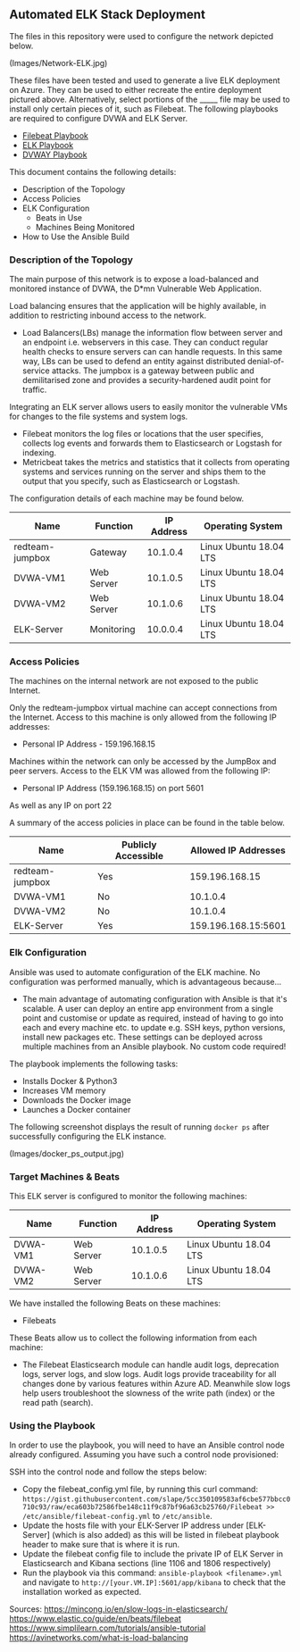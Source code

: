 ## Automated ELK Stack Deployment

The files in this repository were used to configure the network depicted below.

(Images/Network-ELK.jpg)

These files have been tested and used to generate a live ELK deployment on Azure. They can be used to either recreate the entire deployment pictured above. Alternatively, select portions of the _____ file may be used to install only certain pieces of it, such as Filebeat.
The following playbooks are required to configure DVWA and ELK Server.

  - [Filebeat Playbook](ansible/roles/filebeat-playbook.yml)
  - [ELK Playbook](ansible/elk-pentest.yml)
  - [DVWAY Playbook](ansible/pentest.yml)

This document contains the following details:
- Description of the Topology
- Access Policies
- ELK Configuration
  - Beats in Use
  - Machines Being Monitored
- How to Use the Ansible Build


### Description of the Topology

The main purpose of this network is to expose a load-balanced and monitored instance of DVWA, the D*mn Vulnerable Web Application.

Load balancing ensures that the application will be highly available, in addition to restricting inbound access to the network.
- Load Balancers(LBs) manage the information flow between server and an endpoint i.e. webservers in this case. They can conduct regular health checks to ensure servers can
can handle requests. In this same way, LBs can be used to defend an entity against distributed denial-of-service attacks. 
The jumpbox is a gateway between public and demilitarised zone and provides a security-hardened audit point for traffic.

Integrating an ELK server allows users to easily monitor the vulnerable VMs for changes to the file systems and system logs.
- Filebeat monitors the log files or locations that the user specifies, collects log events and forwards them to Elasticsearch or Logstash for indexing.
- Metricbeat takes the metrics and statistics that it collects from operating systems and services running on the server and ships them to the output that you specify, such as Elasticsearch or Logstash.

The configuration details of each machine may be found below.


| Name          | Function   | IP Address  | Operating System     |
|---------------|------------|-------------|----------------------|
|redteam-jumpbox|Gateway     |10.1.0.4     |Linux Ubuntu 18.04 LTS|
| DVWA-VM1      |Web Server  |10.1.0.5     |Linux Ubuntu 18.04 LTS|
| DVWA-VM2      |Web Server  |10.1.0.6     |Linux Ubuntu 18.04 LTS|
| ELK-Server    |Monitoring  |10.0.0.4     |Linux Ubuntu 18.04 LTS|

### Access Policies

The machines on the internal network are not exposed to the public Internet. 

Only the redteam-jumpbox virtual machine can accept connections from the Internet. Access to this machine is only allowed from the following IP addresses:
- Personal IP Address - 159.196.168.15

Machines within the network can only be accessed by the JumpBox and peer servers. Access to the ELK VM was allowed from the following IP:
- Personal IP Address (159.196.168.15) on port 5601

As well as any IP on port 22

A summary of the access policies in place can be found in the table below.

| Name          |Publicly Accessible | Allowed IP Addresses       |
|---------------|--------------------|----------------------------|
|redteam-jumpbox|     Yes            |159.196.168.15              |
| DVWA-VM1      |     No             |10.1.0.4                    |
| DVWA-VM2      |     No             |10.1.0.4                    |
| ELK-Server    |     Yes            |159.196.168.15:5601         |


### Elk Configuration

Ansible was used to automate configuration of the ELK machine. No configuration was performed manually, which is advantageous because...
- The main advantage of automating configuration with Ansible is that it's scalable. A user can deploy an entire app environment from a 
single point and customise or update as required, instead of having to go into each and every machine etc. to update e.g. SSH keys,
python versions, install new packages etc. These settings can be deployed across multiple machines from an Ansible playbook. No custom code required!

The playbook implements the following tasks:

- Installs Docker & Python3
- Increases VM memory
- Downloads the Docker image
- Launches a Docker container

The following screenshot displays the result of running `docker ps` after successfully configuring the ELK instance.

(Images/docker_ps_output.jpg)

### Target Machines & Beats
This ELK server is configured to monitor the following machines:

| Name          | Function   | IP Address  | Operating System     |
|---------------|------------|-------------|----------------------|
| DVWA-VM1      |Web Server  |10.1.0.5     |Linux Ubuntu 18.04 LTS|
| DVWA-VM2      |Web Server  |10.1.0.6     |Linux Ubuntu 18.04 LTS|

We have installed the following Beats on these machines:
- Filebeats

These Beats allow us to collect the following information from each machine:
- The Filebeat Elasticsearch module can handle audit logs, deprecation logs, server logs, and slow logs. Audit logs provide traceability for all changes done by various features within Azure AD.
Meanwhile slow logs help users troubleshoot the slowness of the write path (index) or the read path (search). 

### Using the Playbook
In order to use the playbook, you will need to have an Ansible control node already configured. Assuming you have such a control node provisioned: 

SSH into the control node and follow the steps below:
- Copy the filebeat_config.yml file, by running this curl command: `https://gist.githubusercontent.com/slape/5cc350109583af6cbe577bbcc0710c93/raw/eca603b72586fbe148c11f9c87bf96a63cb25760/Filebeat >> /etc/ansible/filebeat-config.yml` to `/etc/ansible`.
- Update the hosts file with your ELK-Server IP address under [ELK-Server] (which is also added) as this will be listed in filebeat playbook header to make sure that is where it is run.
- Update the filebeat config file to include the private IP of ELK Server in Elasticsearch and Kibana sections (line 1106 and 1806 respectively)
- Run the playbook via this command: `ansible-playbook <filename>.yml` and navigate to `http://[your.VM.IP]:5601/app/kibana` to check that the installation worked as expected.


Sources:
https://mincong.io/en/slow-logs-in-elasticsearch/
https://www.elastic.co/guide/en/beats/filebeat
https://www.simplilearn.com/tutorials/ansible-tutorial
https://avinetworks.com/what-is-load-balancing
